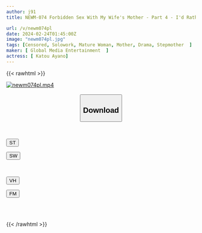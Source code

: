 ```yaml
---
author: j91
title: NEWM-074 Forbidden Sex With My Wife's Mother - Part 4 - I'd Rather Have A Mother-in-law Than My Wife... Ayano Kato

url: /v/newm074pl
date: 2024-02-24T01:45:00Z
image: "newm074pl.jpg"
tags: [Censored, Solowork, Mature Woman, Mother, Drama, Stepmother	]
maker: [ Global Media Entertainment  ]
actress: [ Katou Ayano]
---
```



{{< rawhtml >}}

<div class="video" data-videoid="23x8qoVQVkCZy0x">
    <a href="javascript:;">
        <img src="/v/newm074pl/newm074pl.jpg" width="WIDTH" height="HEIGHT" alt="newm074pl.mp4" loading="lazy">
    </a>
</div>

<script type="text/javascript" src="https://j91.asia/asset/on-demand-st.js"></script>

<br>
  <link rel="stylesheet" href="https://j91.asia/asset/bs5.css">
  
  <center>
  <button class="btn btn-primary" type="button" data-bs-toggle="collapse" data-bs-target=".multi-collapse" aria-expanded="false" aria-controls="multiCollapseExample1 multiCollapseExample2"><h2>Download</h2></button></center>
</p>
<div class="row">
  <div class="col">
    <div class="collapse multi-collapse" id="multiCollapseExample1">
      <div class="card card-body">
	      	      <br>
<div class="buttons">  
<p><a href="https://streamtape.to/v/23x8qoVQVkCZy0x" target="_blank"><button class="btn-hover color-3"><i class="fa fa-download"></i> ST</button></a></p>
<p><a href="https://cdnwish.com/69qq1ycltluw" target="_blank"><button class="btn-hover color-2"><i class="fa fa-download"></i> SW</button></a></p></div>
    </div>
  </div>
</div>
  <div class="col">
    <div class="collapse multi-collapse" id="multiCollapseExample2">
      <div class="card card-body">
	      <br>
<div class="buttons">
<p><a href="https://vidhidepro.com/f/rxjqdxa9cted"><button class="btn-hover color-9"><i class="fa fa-download"></i> VH</button></a></p>
<p><a href="https://filemoon.sx/d/qatf5diu5uv7"><button class="btn-hover color-8"><i class="fa fa-download"></i> FM</button></a></p></div>
<br><br>
      </div>
    </div>
  </div>
</div>

{{< /rawhtml >}}